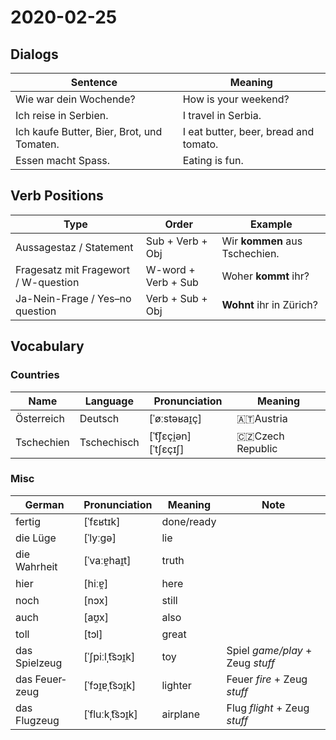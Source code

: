 # 2020-02-25

## Dialogs

Sentence|Meaning
-|-
Wie war dein Wochende?|How is your weekend?
Ich reise in Serbien.|I travel in Serbia.
Ich kaufe Butter, Bier, Brot, und Tomaten.|I eat butter, beer, bread and tomato.
Essen macht Spass.|Eating is fun.

## Verb Positions

Type|Order|Example
-|-|-
Aussagestaz / Statement|Sub + Verb + Obj|Wir **kommen** aus Tschechien.
Fragesatz mit Fragewort / W-question|W-word + Verb + Sub|Woher **kommt** ihr?
Ja-Nein-Frage / Yes–no question|Verb + Sub + Obj|**Wohnt** ihr in Zürich?

## Vocabulary

### Countries

Name|Language|Pronunciation|Meaning
-|-|-|-
Österreich|Deutsch|[ˈøːstəʁaɪ̯ç]|🇦🇹Austria
Tschechien|Tschechisch|[ˈt͡ʃɛçi̯ən] [ˈtʃɛçɪʃ]|🇨🇿Czech Republic

### Misc

German|Pronunciation|Meaning|Note
-|-|-|-
fertig|[ˈfɛʁtɪk]|done/ready
die Lüge|[ˈlyːɡə]|lie
die Wahrheit|[ˈvaːɐ̯haɪ̯t]|truth
hier|[hiːɐ̯]|here
noch|[nɔx]|still
auch|[aʊ̯x]|also
toll|[tɔl]|great
das Spielzeug|[ˈʃpiːlˌt͡sɔɪ̯k]|toy|Spiel *game/play* +‎ Zeug *stuff*
das Feu­er­zeug|[ˈfɔɪ̯ɐˌt͡sɔɪ̯k]|lighter|Feuer *fire* +‎ Zeug *stuff*
das Flugzeug|[ˈfluːkˌt͡sɔɪ̯k]|airplane|Flug *flight* +‎ Zeug *stuff*
<!--stackedit_data:
eyJoaXN0b3J5IjpbMTE4Njc1ODk4MV19
-->